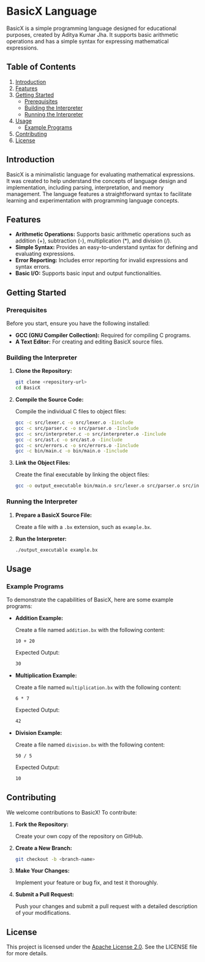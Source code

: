 
# BasicX Language

BasicX is a simple programming language designed for educational purposes, created by Aditya Kumar Jha. It supports basic arithmetic operations and has a simple syntax for expressing mathematical expressions.

## Table of Contents

1. [Introduction](#introduction)
2. [Features](#features)
3. [Getting Started](#getting-started)
   - [Prerequisites](#prerequisites)
   - [Building the Interpreter](#building-the-interpreter)
   - [Running the Interpreter](#running-the-interpreter)
4. [Usage](#usage)
   - [Example Programs](#example-programs)
5. [Contributing](#contributing)
6. [License](#license)

## Introduction

BasicX is a minimalistic language for evaluating mathematical expressions. It was created to help understand the concepts of language design and implementation, including parsing, interpretation, and memory management. The language features a straightforward syntax to facilitate learning and experimentation with programming language concepts.

## Features

- **Arithmetic Operations:** Supports basic arithmetic operations such as addition (+), subtraction (-), multiplication (*), and division (/).
- **Simple Syntax:** Provides an easy-to-understand syntax for defining and evaluating expressions.
- **Error Reporting:** Includes error reporting for invalid expressions and syntax errors.
- **Basic I/O:** Supports basic input and output functionalities.

## Getting Started

### Prerequisites

Before you start, ensure you have the following installed:

- **GCC (GNU Compiler Collection):** Required for compiling C programs.
- **A Text Editor:** For creating and editing BasicX source files.

### Building the Interpreter

1. **Clone the Repository:**

   ```sh
   git clone <repository-url>
   cd BasicX
   ```

2. **Compile the Source Code:**

   Compile the individual C files to object files:

   ```sh
   gcc -c src/lexer.c -o src/lexer.o -Iinclude
   gcc -c src/parser.c -o src/parser.o -Iinclude
   gcc -c src/interpreter.c -o src/interpreter.o -Iinclude
   gcc -c src/ast.c -o src/ast.o -Iinclude
   gcc -c src/errors.c -o src/errors.o -Iinclude
   gcc -c bin/main.c -o bin/main.o -Iinclude
   ```

3. **Link the Object Files:**

   Create the final executable by linking the object files:

   ```sh
   gcc -o output_executable bin/main.o src/lexer.o src/parser.o src/interpreter.o src/ast.o src/errors.o
   ```

### Running the Interpreter

1. **Prepare a BasicX Source File:**

   Create a file with a `.bx` extension, such as `example.bx`.

2. **Run the Interpreter:**

   ```sh
   ./output_executable example.bx
   ```

## Usage

### Example Programs

To demonstrate the capabilities of BasicX, here are some example programs:

- **Addition Example:**

  Create a file named `addition.bx` with the following content:

  ```basicx
  10 + 20
  ```

  Expected Output:

  ```sh
  30
  ```

- **Multiplication Example:**

  Create a file named `multiplication.bx` with the following content:

  ```basicx
  6 * 7
  ```

  Expected Output:

  ```sh
  42
  ```

- **Division Example:**

  Create a file named `division.bx` with the following content:

  ```basicx
  50 / 5
  ```

  Expected Output:

  ```sh
  10
  ```

## Contributing

We welcome contributions to BasicX! To contribute:

1. **Fork the Repository:**
   
   Create your own copy of the repository on GitHub.

2. **Create a New Branch:**

   ```sh
   git checkout -b <branch-name>
   ```

3. **Make Your Changes:**

   Implement your feature or bug fix, and test it thoroughly.

4. **Submit a Pull Request:**

   Push your changes and submit a pull request with a detailed description of your modifications.

## License

This project is licensed under the [Apache License 2.0](LICENSE). See the LICENSE file for more details.
